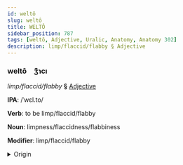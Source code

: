 ```yaml
---
id: weltô
slug: weltô
title: WELTÔ
sidebar_position: 787
tags: [weltô, Adjective, Uralic, Anatomy, Anatomy 302]
description: limp/flaccid/flabby § Adjective
---
```


### weltô&emsp;<span kind="abugida">ʒ͊ɿcı</span>

*limp/flaccid/flabby* **§** [Adjective](../../tags/Adjective)

**IPA**: /ˈwɛl.to/

**Verb**: to be limp/flaccid/flabby

**Noun**: limpness/flaccidness/flabbiness

**Modifier**: limp/flaccid/flabby

<details>
    <summary>Origin</summary>
    Finnish veltto [ˈʋe̞l̪t̪ːo̞]<br/>
    <em>Uralic Language Family</em>
</details>